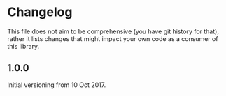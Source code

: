 Changelog
=========

This file does not aim to be comprehensive (you have git history for that),
rather it lists changes that might impact your own code as a consumer of
this library.

1.0.0
-----

Initial versioning from 10 Oct 2017.